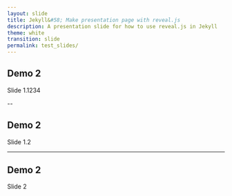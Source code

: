 ```yaml
---
layout: slide
title: Jekyll&#58; Make presentation page with reveal.js
description: A presentation slide for how to use reveal.js in Jekyll
theme: white
transition: slide
permalink: test_slides/
---    
```

## Demo 2
Slide 1.1234

--

## Demo 2
Slide 1.2

---

## Demo 2
Slide 2 
